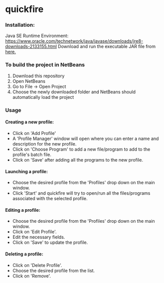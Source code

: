 # quickfire

### Installation:
Java SE Runtime Environment: https://www.oracle.com/technetwork/java/javase/downloads/jre8-downloads-2133155.html
Download and run the executable JAR file from <a href="https://github.com/AmoghSubhedar/quickfire/blob/master/dist/quickfire.jar">here.</a>

### To build the project in NetBeans
1. Download this repository
2. Open NetBeans
3. Go to File -> Open Project
4. Choose the newly downloaded folder and NetBeans should automatically load the project

### Usage
#### Creating a new profile:
* Click on 'Add Profile'
* A 'Profile Manager' window will open where you can enter a name and description for the new profile.
* Click on 'Choose Program' to add a new file/program to add to the profile's batch file.
* Click on 'Save' after adding all the programs to the new profile.

#### Launching a profile:
* Choose the desired profile from the 'Profiles' drop down on the main window.
* Click 'Start' and quickfire will try to open/run all the files/programs associated with the selected profile.

#### Editing a profile:
* Choose the desired profile from the 'Profiles' drop down on the main window.
* Click on 'Edit Profile'.
* Edit the necessary fields.
* Click on 'Save' to update the profile.

#### Deleting a profile:
* Click on 'Delete Profile'.
* Choose the desired profile from the list.
* Click on 'Remove'.
